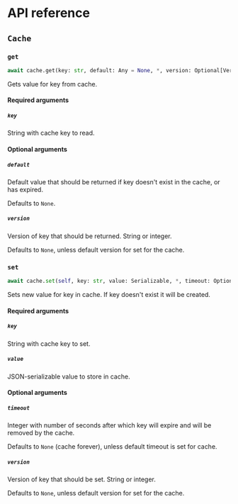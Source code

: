 # API reference

## `Cache`

### `get`

```python
await cache.get(key: str, default: Any = None, *, version: Optional[Version] = None) -> Any
```

Gets value for key from cache.


#### Required arguments

##### `key`

String with cache key to read.


#### Optional arguments

##### `default`

Default value that should be returned if key doesn't exist in the cache, or has expired.

Defaults to `None`.


##### `version`

Version of key that should be returned. String or integer.

Defaults to `None`, unless default version for set for the cache.


### `set`

```python
await cache.set(self, key: str, value: Serializable, *, timeout: Optional[int] = None, version: Optional[Version] = None)
```

Sets new value for key in cache. If key doesn't exist it will be created. 


#### Required arguments

##### `key`

String with cache key to set.


##### `value`

JSON-serializable value to store in cache.


#### Optional arguments

##### `timeout`

Integer with number of seconds after which key will expire and will be removed by the cache. 

Defaults to `None` (cache forever), unless default timeout is set for cache.


##### `version`

Version of key that should be set. String or integer.

Defaults to `None`, unless default version for set for the cache.
